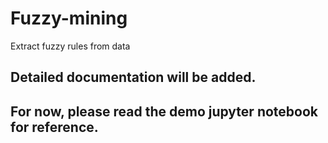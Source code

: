 # Fuzzy-mining
Extract fuzzy rules from data

## Detailed documentation will be added.
## For now, please read the demo jupyter notebook for reference.
